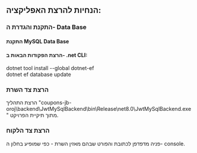 ## הנחיות להרצת האפליקציה:
### התקנת והגדרת ה- Data Base
#### התקנת MySQL Data Base 
#### הרצת הפקודות הבאות ב- .net CLI:
dotnet tool install --global dotnet-ef\
dotnet ef database update

### הרצת צד השרת
הרצת התהליך "coupons-jb-oroj\backend\JwtMySqlBackend\bin\Release\net8.0\JwtMySqlBackend.exe" מתוך תיקיית הפרויקט.
### הרצת צד הלקוח
פניה מדפדפן לכתובת והפורט שבהם מאזין השרת - כפי שמופיע בחלון ה- console.
